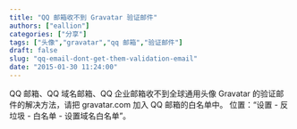 ```yaml
---
title: "QQ 邮箱收不到 Gravatar 验证邮件"
authors: ["eallion"]
categories: ["分享"]
tags: ["头像","gravatar","qq 邮箱","验证邮件"]
draft: false
slug: "qq-email-dont-get-them-validation-email"
date: "2015-01-30 11:24:00"
---
```


QQ 邮箱、QQ 域名邮箱、QQ 企业邮箱收不到全球通用头像 Gravatar 的验证邮件的解决方法，请把 gravatar.com 加入 QQ 邮箱的白名单中。
位置：“设置 - 反垃圾 - 白名单 - 设置域名白名单”。
